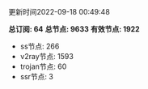 更新时间2022-09-18 00:49:48

**总订阅: 64**
**总节点: 9633**
**有效节点: 1922**
- ss节点: 266
- v2ray节点: 1593
- trojan节点: 60
- ssr节点: 3
